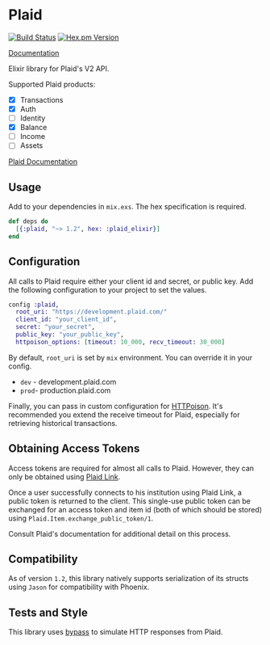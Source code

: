# Plaid

[![Build Status](https://travis-ci.org/wfgilman/plaid-elixir.svg?branch=master)](https://travis-ci.org/wfgilman/plaid-elixir)
[![Hex.pm Version](https://img.shields.io/hexpm/v/plaid_elixir.svg)](https://hex.pm/packages/plaid_elixir)

[Documentation](https://hexdocs.pm/plaid_elixir)

Elixir library for Plaid's V2 API.

Supported Plaid products:
- [x] Transactions
- [x] Auth
- [ ] Identity
- [x] Balance
- [ ] Income
- [ ] Assets

[Plaid Documentation](https://plaid.com/docs/api)

## Usage

Add to your dependencies in `mix.exs`. The hex specification is required.

```elixir
def deps do
  [{:plaid, "~> 1.2", hex: :plaid_elixir}]
end
```

## Configuration

All calls to Plaid require either your client id and secret, or public key. Add the
following configuration to your project to set the values.

```elixir
config :plaid,
  root_uri: "https://development.plaid.com/"
  client_id: "your_client_id",
  secret: "your_secret",
  public_key: "your_public_key",
  httpoison_options: [timeout: 10_000, recv_timeout: 30_000]
```

By default, `root_uri` is set by `mix` environment. You can override it in your config.
- `dev` - development.plaid.com
- `prod`- production.plaid.com

Finally, you can pass in custom configuration for [HTTPoison](https://github.com/edgurgel/httpoison). It's recommended you
extend the receive timeout for Plaid, especially for retrieving historical transactions.

## Obtaining Access Tokens

Access tokens are required for almost all calls to Plaid. However, they can only be obtained
using [Plaid Link](https://plaid.com/docs/link/transition-guide/#creating-items-with-link).

Once a user successfully connects to his institution using Plaid Link, a
public token is returned to the client. This single-use public token can be exchanged
for an access token and item id (both of which should be stored) using
`Plaid.Item.exchange_public_token/1`.

Consult Plaid's documentation for additional detail on this process.

## Compatibility

As of version `1.2`, this library natively supports serialization of its structs using `Jason` for compatibility with Phoenix.

## Tests and Style

This library uses [bypass](https://github.com/PSPDFKit-labs/bypass) to simulate HTTP responses from Plaid.
